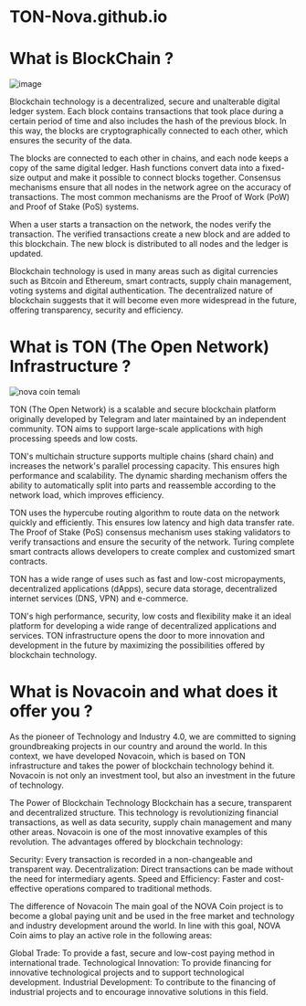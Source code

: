 # TON-Nova.github.io

# What is BlockChain ? 
![image](https://github.com/Insomexe/TON-Nova.github.io/assets/164337341/9d4d5361-77a3-49ec-9a54-697acf9fa969)


Blockchain technology is a decentralized, secure and unalterable digital ledger system. Each block contains transactions that took place during a certain period of time and also includes the hash of the previous block. In this way, the blocks are cryptographically connected to each other, which ensures the security of the data.

The blocks are connected to each other in chains, and each node keeps a copy of the same digital ledger. Hash functions convert data into a fixed-size output and make it possible to connect blocks together. Consensus mechanisms ensure that all nodes in the network agree on the accuracy of transactions. The most common mechanisms are the Proof of Work (PoW) and Proof of Stake (PoS) systems.

When a user starts a transaction on the network, the nodes verify the transaction. The verified transactions create a new block and are added to this blockchain. The new block is distributed to all nodes and the ledger is updated.

Blockchain technology is used in many areas such as digital currencies such as Bitcoin and Ethereum, smart contracts, supply chain management, voting systems and digital authentication. The decentralized nature of blockchain suggests that it will become even more widespread in the future, offering transparency, security and efficiency.

# What is TON (The Open Network) Infrastructure ?

![nova coin temalı](https://github.com/user-attachments/assets/1f697c2d-0709-465b-8410-2423fde21e38)


TON (The Open Network) is a scalable and secure blockchain platform originally developed by Telegram and later maintained by an independent community. TON aims to support large-scale applications with high processing speeds and low costs.

TON's multichain structure supports multiple chains (shard chain) and increases the network's parallel processing capacity. This ensures high performance and scalability. The dynamic sharding mechanism offers the ability to automatically split into parts and reassemble according to the network load, which improves efficiency.

TON uses the hypercube routing algorithm to route data on the network quickly and efficiently. This ensures low latency and high data transfer rate. The Proof of Stake (PoS) consensus mechanism uses staking validators to verify transactions and ensure the security of the network. Turing complete smart contracts allows developers to create complex and customized smart contracts.

TON has a wide range of uses such as fast and low-cost micropayments, decentralized applications (dApps), secure data storage, decentralized internet services (DNS, VPN) and e-commerce.

TON's high performance, security, low costs and flexibility make it an ideal platform for developing a wide range of decentralized applications and services. TON infrastructure opens the door to more innovation and development in the future by maximizing the possibilities offered by blockchain technology.

# What is Novacoin and what does it offer you ?
As the pioneer of Technology and Industry 4.0, we are committed to signing groundbreaking projects in our country and around the world. In this context, we have developed Novacoin, which is based on TON infrastructure and takes the power of blockchain technology behind it. Novacoin is not only an investment tool, but also an investment in the future of technology.

The Power of Blockchain Technology
Blockchain has a secure, transparent and decentralized structure. This technology is revolutionizing financial transactions, as well as data security, supply chain management and many other areas. Novacoin is one of the most innovative examples of this revolution. The advantages offered by blockchain technology:

Security: Every transaction is recorded in a non-changeable and transparent way.
Decentralization: Direct transactions can be made without the need for intermediary agents.
Speed and Efficiency: Faster and cost-effective operations compared to traditional methods.

The difference of Novacoin 
The main goal of the NOVA Coin project is to become a global paying unit and be used in the free market and technology and industry development around the world. In line with this goal, NOVA Coin aims to play an active role in the following areas:

Global Trade: To provide a fast, secure and low-cost paying method in international trade.
Technological Innovation: To provide financing for innovative technological projects and to support technological development.
Industrial Development: To contribute to the financing of industrial projects and to encourage innovative solutions in this field.
